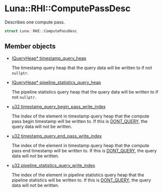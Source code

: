 # Luna::RHI::ComputePassDesc
Describes one compute pass. 

```c++
struct Luna::RHI::ComputePassDesc
```

## Member objects
* [IQueryHeap* timestamp_query_heap](struct_luna_1_1_r_h_i_1_1_compute_pass_desc_1ad8f257d32b9f8609cae0973c09b61dfc.md)

    The timestamp query heap that the query data will be written to if not `nullptr`. 

* [IQueryHeap* pipeline_statistics_query_heap](struct_luna_1_1_r_h_i_1_1_compute_pass_desc_1af73b3b78911a849e97de8795f33476a3.md)

    The pipeline statistics query heap that the query data will be written to if not `nullptr`. 

* [u32 timestamp_query_begin_pass_write_index](struct_luna_1_1_r_h_i_1_1_compute_pass_desc_1abdce645223cefbb19c950af746cbd2eb.md)

    The index of the element in timestamp query heap that the compute pass begin timestamp will be written to. If this is [DONT_QUERY](group___r_h_i_1ga2d53aab2964919c53d15e5769fb6dd63.md), the query data will not be written. 

* [u32 timestamp_query_end_pass_write_index](struct_luna_1_1_r_h_i_1_1_compute_pass_desc_1a8852fe8f6016604273236959c8f2af78.md)

    The index of the element in timestamp query heap that the compute pass end timestamp will be written to. If this is [DONT_QUERY](group___r_h_i_1ga2d53aab2964919c53d15e5769fb6dd63.md), the query data will not be written. 

* [u32 pipeline_statistics_query_write_index](struct_luna_1_1_r_h_i_1_1_compute_pass_desc_1aab659b8951b9eea11f8ec237e202aaf1.md)

    The index of the element in pipeline statistics query heap that the pipeline statistics will be written to. If this is [DONT_QUERY](group___r_h_i_1ga2d53aab2964919c53d15e5769fb6dd63.md), the query data will not be written. 

